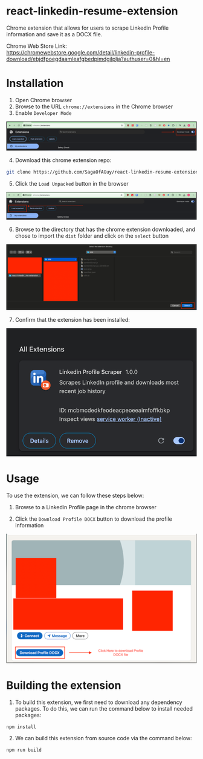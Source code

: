 # react-linkedin-resume-extension
Chrome extension that allows for users to scrape Linkedin Profile information and save it as a DOCX file.

Chrome Web Store Link: https://chromewebstore.google.com/detail/linkedin-profile-download/ebjdfpoegdaamleafgbedpimdgjlplja?authuser=0&hl=en

# Installation
1. Open Chrome browser
2. Browse to the URL `chrome://extensions` in the Chrome browser
3. Enable `Developer Mode` 

![alt text](image.png)

4. Download this chrome extension repo: 
```bash
git clone https://github.com/SagaOfAGuy/react-linkedin-resume-extension.git
```

5. Click the `Load Unpacked` button in the browser

![alt text](image-1.png)

6. Browse to the directory that has the chrome extension downloaded, and chose to import the `dist` folder and click on the `select` button

![alt text](image-2.png)

7. Confirm that the extension has been installed:

![alt text](image-3.png)

# Usage
To use the extension, we can follow these steps below: 

1. Browse to a Linkedin Profile page in the chrome browser

2. Click the `Download Profile DOCX` button to download the profile information

![alt text](image-4.png)


# Building the extension
1. To build this extension, we first need to download any dependency packages. To do this, we can run the command below to install needed packages: 
```bash
npm install 
```
2. We can build this extension from source code via the command below: 

```bash
npm run build
```
